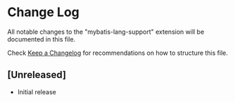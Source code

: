 # Change Log

All notable changes to the "mybatis-lang-support" extension will be documented in this file.

Check [Keep a Changelog](http://keepachangelog.com/) for recommendations on how to structure this file.

## [Unreleased]

- Initial release